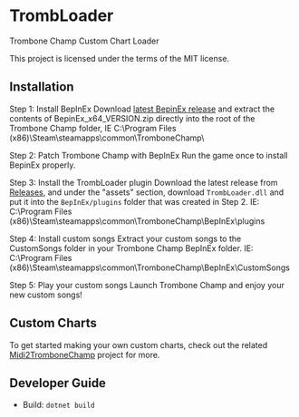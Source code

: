 # TrombLoader
Trombone Champ Custom Chart Loader

This project is licensed under the terms of the MIT license.

## Installation
Step 1: Install BepInEx
Download [latest BepinEx release](https://github.com/BepInEx/BepInEx/releases/latest) and extract the contents of BepinEx_x64_VERSION.zip directly into the root of the Trombone Champ folder, IE C:\Program Files (x86)\Steam\steamapps\common\TromboneChamp\

Step 2: Patch Trombone Champ with BepInEx
Run the game once to install BepinEx properly.

Step 3: Install the TrombLoader plugin
Download the latest release from [Releases](https://github.com/NyxTheShield/TrombLoader/releases), and under the "assets" section, download `TrombLoader.dll` and put it into the `BepInEx/plugins` folder that was created in Step 2. IE: C:\Program Files (x86)\Steam\steamapps\common\TromboneChamp\BepInEx\plugins

Step 4: Install custom songs
Extract your custom songs to the CustomSongs folder in your Trombone Champ BepInEx folder. IE: C:\Program Files (x86)\Steam\steamapps\common\TromboneChamp\BepInEx\CustomSongs

Step 5: Play your custom songs
Launch Trombone Champ and enjoy your new custom songs!

## Custom Charts
To get started making your own custom charts, check out the related [Midi2TromboneChamp](https://github.com/NyxTheShield/Midi2TromboneChamp) project for more.

## Developer Guide

- Build: `dotnet build`
